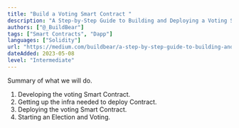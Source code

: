 ```yaml
---
title: "Build a Voting Smart Contract "
description: "A Step-by-Step Guide to Building and Deploying a Voting Smart Contract on the Blockchain."
authors: ["@_BuildBear"]
tags: ["Smart Contracts", "Dapp"]
languages: ["Solidity"]
url: "https://medium.com/buildbear/a-step-by-step-guide-to-building-and-deploying-a-voting-smart-contract-on-the-blockchain-468665034c9e"
dateAdded: 2023-05-08
level: "Intermediate"
---
```


Summary of what we will do.

1. Developing the voting Smart Contract.
2. Getting up the infra needed to deploy Contract.
3. Deploying the voting Smart Contract.
4. Starting an Election and Voting.
